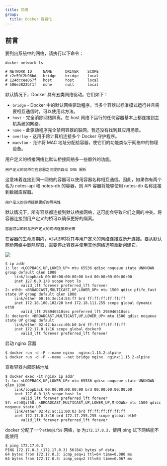 ```yaml
---
title: 网络
group:
  title: Docker 容器化
---
```


## 前言

要列出系统中的网络，请执行以下命令：

```shell
docker network ls

# NETWORK ID     NAME      DRIVER    SCOPE
# c2e59f2b96bd   bridge    bridge    local
# 124dccee067f   host      host      local
# 506e3822bf1f   none      null      local
```

默认情况下，Docker 具有五类网络驱动。它们如下：

- `bridge` - Docker 中的默认网络驱动程序。当多个容器以标准模式运行并且需要相互通信时，可以使用此方法。
- `host` - 完全消除网络隔离。在 host 网络下运行的任何容器基本上都连接到主机系统的网络。
- `none` - 此驱动程序完全禁用容器的联网。我还没有找到其应用场景。
- `overlay` - 这用于跨计算机连接多个 Docker 守护程序。
- `macvlan` - 允许将 MAC 地址分配给容器，使它们的功能类似于网络中的物理设备。

用户定义的桥接网络比默认桥接网络多一些额外的功能。

`用户定义的网桥可在容器之间提供自动 DNS 解析`

这意味着连接到同一网络的容器可以使用容器名称相互通信。因此，如果你有两个名为 notes-api 和 notes-db 的容器，则 API 容器将能够使用 notes-db 名称连接到数据库容器。

`用户定义的网桥提供更好的隔离性`

默认情况下，所有容器都连接到默认桥接网络，这可能会导致它们之间的冲突。将容器连接到用户定义的桥可以确保更好的隔离。

`容器可以即时与用户定义的网络连接和分离`

在容器的生命周期内，可以即时将其与用户定义的网络连接或断开连接。要从默认网桥网络中删除容器，需要停止容器并使用其他网络选项重新创建它。

![](https://cy-picgo.oss-cn-hangzhou.aliyuncs.com/docker-network.png)

```shell
$ ip addr
1: lo: <LOOPBACK,UP,LOWER_UP> mtu 65536 qdisc noqueue state UNKNOWN group default qlen 1000
    link/loopback 00:00:00:00:00:00 brd 00:00:00:00:00:00
    inet 127.0.0.1/8 scope host lo
       valid_lft forever preferred_lft forever
2: eth0: <BROADCAST,MULTICAST,UP,LOWER_UP> mtu 1500 qdisc pfifo_fast state UP group default qlen 1000
    link/ether 00:16:3e:14:54:f7 brd ff:ff:ff:ff:ff:ff
    inet 172.18.100.102/20 brd 172.18.111.255 scope global dynamic eth0
       valid_lft 298946510sec preferred_lft 298946510sec
3: docker0: <BROADCAST,MULTICAST,UP,LOWER_UP> mtu 1500 qdisc noqueue state UP group default
    link/ether 02:42:ba:cc:06:b0 brd ff:ff:ff:ff:ff:ff
    inet 172.17.0.1/16 scope global docker0
       valid_lft forever preferred_lft forever
```

启动 nginx 容器

```shell
$ docker run -d -P --name nginx  nginx:1.15.2-alpine
$ docker run -d -P --name --net bridge nginx  nginx:1.15.2-alpine
```

查看容器内部网络地址

```shell
$ docker exec -it nginx ip addr
1: lo: <LOOPBACK,UP,LOWER_UP> mtu 65536 qdisc noqueue state UNKNOWN qlen 1000
    link/loopback 00:00:00:00:00:00 brd 00:00:00:00:00:00
    inet 127.0.0.1/8 scope host lo
       valid_lft forever preferred_lft forever
57: eth0@if58: <BROADCAST,MULTICAST,UP,LOWER_UP,M-DOWN> mtu 1500 qdisc noqueue state UP
    link/ether 02:42:ac:11:00:03 brd ff:ff:ff:ff:ff:ff
    inet 172.17.0.3/16 brd 172.17.255.255 scope global eth0
       valid_lft forever preferred_lft forever
```

docker 分配了一个`eth0@if58` 网络，ip 为`172.17.0.3`，使用 ping 试下网络能不能使用

```shell
$ ping 172.17.0.3
PING 172.17.0.3 (172.17.0.3) 56(84) bytes of data.
64 bytes from 172.17.0.3: icmp_seq=1 ttl=64 time=0.080 ms
64 bytes from 172.17.0.3: icmp_seq=2 ttl=64 time=0.067 ms
```
